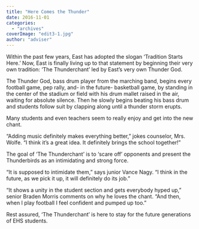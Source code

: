 ```yaml
---
title: "Here Comes the Thunder"
date: 2016-11-01
categories: 
  - "archives"
coverImage: "edit3-1.jpg"
author: "adviser"
---
```


Within the past few years, East has adopted the slogan ‘Tradition Starts Here.’ Now, East is finally living up to that statement by beginning their very own tradition: ‘The Thunderchant’ led by East’s very own Thunder God.

The Thunder God, bass drum player from the marching band, begins every football game, pep rally, and- in the future- basketball game, by standing in the center of the stadium or field with his drum mallet raised in the air, waiting for absolute silence. Then he slowly begins beating his bass drum and students follow suit by clapping along until a thunder storm erupts.

Many students and even teachers seem to really enjoy and get into the new chant.

“Adding music definitely makes everything better,” jokes counselor, Mrs. Wolfe. “I think it’s a great idea. It definitely brings the school together!”

The goal of ‘The Thunderchant’ is to ‘scare off’ opponents and present the Thunderbirds as an intimidating and strong force.

“It is supposed to intimidate them,” says junior Vance Nagy. “I think in the future, as we pick it up, it will definitely do its job.”

“It shows a unity in the student section and gets everybody hyped up,” senior Braden Morris comments on why he loves the chant. “And then, when I play football I feel confident and pumped up too.”

Rest assured, ‘The Thunderchant’ is here to stay for the future generations of EHS students.
